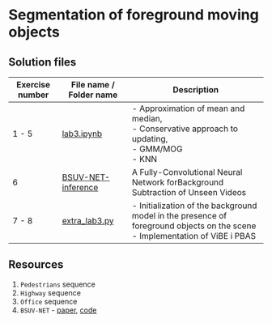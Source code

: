 # Segmentation of foreground moving objects

## Solution files

| Exercise number | File name / Folder name                  | Description                                                                                                                     |
|-----------------|------------------------------------------|---------------------------------------------------------------------------------------------------------------------------------|
| 1 - 5           | [lab3.ipynb](lab3.ipynb)                 | - Approximation of mean and median,<br/>- Conservative approach to updating,<br/>- GMM/MOG<br/>- KNN                            |
| 6               | [BSUV-NET-inference](BSUV-NET-inference) | A Fully-Convolutional Neural Network forBackground Subtraction of Unseen Videos                                                 |
| 7 - 8           | [extra_lab3.py](extra_lab3.py)           | - Initialization of the background model in the presence of foreground objects on the scene<br/>- Implementation of ViBE i PBAS |

## Resources

1. `Pedestrians` sequence
2. `Highway` sequence
3. `Office` sequence
4. `BSUV-NET` - [paper](https://arxiv.org/abs/1907.11371), [code](https://github.com/ozantezcan/BSUV-Net-inference)